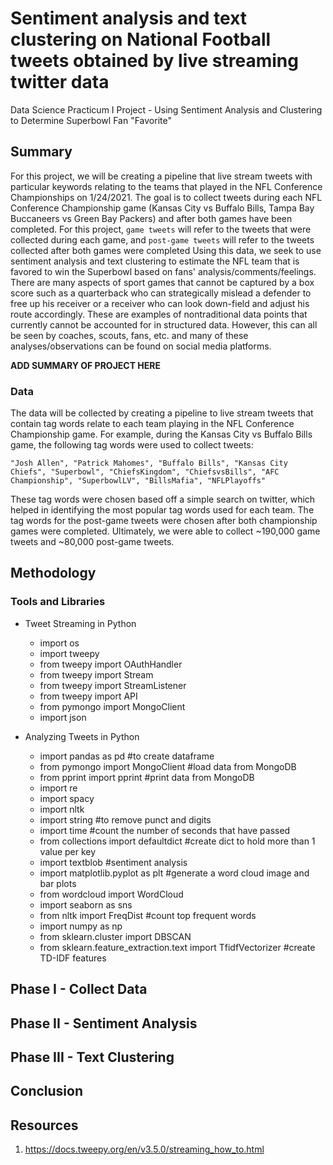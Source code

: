 # Sentiment analysis and text clustering on National Football tweets obtained by live streaming twitter data
Data Science Practicum I Project - Using Sentiment Analysis and Clustering to Determine Superbowl Fan "Favorite"

## Summary

For this project, we will be creating a pipeline that live stream tweets with particular keywords relating to the teams that played in the NFL Conference Championships on 1/24/2021. The goal is to collect tweets during each NFL Conference Championship game (Kansas City vs Buffalo Bills, Tampa Bay Buccaneers vs Green Bay Packers) and after both  games have been completed. For this project, `game tweets` will refer to the tweets that were collected during each game, and `post-game tweets` will refer to the tweets collected after both games were completed Using this data, we seek to use sentiment analysis and text clustering to estimate the NFL team that is favored to win the Superbowl based on fans' analysis/comments/feelings. There are many aspects of sport games that cannot be captured by a box score such as a quarterback who can strategically mislead a defender to free up his receiver or a receiver who can look down-field and adjust his route accordingly. These are examples of nontraditional data points that currently cannot be accounted for in structured data. However, this can all be seen by coaches, scouts, fans, etc. and many of these analyses/observations can be found on social media platforms.

**ADD SUMMARY OF PROJECT HERE**

### Data

The data will be collected by creating a pipeline to live stream tweets that contain tag words relate to each team playing in the NFL Conference Championship game. For example, during the Kansas City vs Buffalo Bills game, the following tag words were used to collect tweets:

  ```
  "Josh Allen", "Patrick Mahomes", "Buffalo Bills", "Kansas City Chiefs", "Superbowl", "ChiefsKingdom", "ChiefsvsBills", "AFC Championship", "SuperbowlLV", "BillsMafia", "NFLPlayoffs"
  ```
These tag words were chosen based off a simple search on twitter, which helped in identifying the most popular tag words used for each team. The tag words for the post-game tweets were chosen after both championship games were completed. Ultimately, we were able to collect ~190,000 game tweets and ~80,000 post-game tweets.

## Methodology


### Tools and Libraries

- Tweet Streaming in Python
  - import os
  - import tweepy
  - from tweepy import OAuthHandler 
  - from tweepy import Stream
  - from tweepy import StreamListener
  - from tweepy import API
  - from pymongo import MongoClient
  - import json

- Analyzing Tweets in Python
  - import pandas as pd #to create dataframe
  - from pymongo import MongoClient #load data from MongoDB
  - from pprint import pprint #print data from MongoDB
  - import re
  - import spacy
  - import nltk
  - import string #to remove punct and digits
  - import time #count the number of seconds that have passed
  - from collections import defaultdict #create dict to hold more than 1 value per key
  - import textblob #sentiment analysis
  - import matplotlib.pyplot as plt #generate a word cloud image and bar plots
  - from wordcloud import WordCloud
  - import seaborn as sns
  - from nltk import FreqDist #count top frequent words
  - import numpy as np
  - from sklearn.cluster import DBSCAN
  - from sklearn.feature_extraction.text import TfidfVectorizer #create TD-IDF features 


## Phase I - Collect Data

## Phase II - Sentiment Analysis

## Phase III - Text Clustering 


## Conclusion

## Resources
1. https://docs.tweepy.org/en/v3.5.0/streaming_how_to.html

